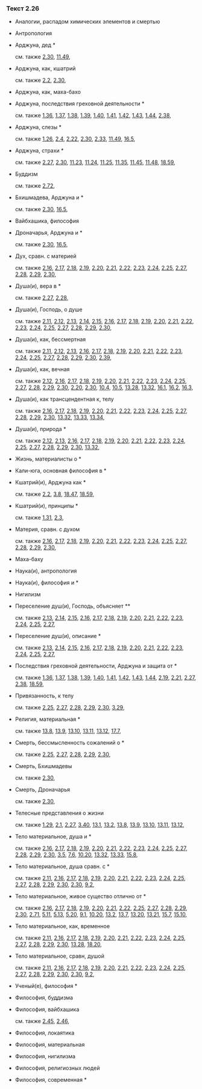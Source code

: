 ### Текст 2.26
	
- Аналогии, распадом химических элементов и смертью

	
- Антропология

	
- Арджуна, дед *

	см. также  [2.30](../02/0230.md),  [11.49](../11/1149.md), 
	
- Арджуна, как, кшатрий

	см. также  [2.2](../02/0202.md),  [2.30](../02/0230.md), 
	
- Арджуна, как, маха-бахо

	
- Арджуна, последствия греховной деятельности *

	см. также  [1.36](../01/0136.md),  [1.37](../01/0137.md),  [1.38](../01/0138.md),  [1.39](../01/0139.md),  [1.40](../01/0140.md),  [1.41](../01/0141.md),  [1.42](../01/0142.md),  [1.43](../01/0143.md),  [1.44](../01/0144.md),  [2.38](../02/0238.md), 
	
- Арджуна, слезы *

	см. также  [1.26](../01/0126.md),  [2.4](../02/0204.md),  [2.22](../02/0222.md),  [2.30](../02/0230.md),  [2.33](../02/0233.md),  [11.49](../11/1149.md),  [16.5](../16/1605.md), 
	
- Арджуна, страхи *

	см. также  [2.27](../02/0227.md),  [2.30](../02/0230.md),  [11.23](../11/1123.md),  [11.24](../11/1124.md),  [11.25](../11/1125.md),  [11.35](../11/1135.md),  [11.45](../11/1145.md),  [11.48](../11/1148.md),  [18.59](../18/1859.md), 
	
- Буддизм

	см. также  [2.72](../02/0272.md), 
	
- Бхишмадева, Арджуна и *

	см. также  [2.30](../02/0230.md),  [16.5](../16/1605.md), 
	
- Вайбхашика, философия

	
- Дроначарья, Арджуна и *

	см. также  [2.30](../02/0230.md),  [16.5](../16/1605.md), 
	
- Дух, сравн. с материей

	см. также  [2.16](../02/0216.md),  [2.17](../02/0217.md),  [2.18](../02/0218.md),  [2.19](../02/0219.md),  [2.20](../02/0220.md),  [2.21](../02/0221.md),  [2.22](../02/0222.md),  [2.23](../02/0223.md),  [2.24](../02/0224.md),  [2.25](../02/0225.md),  [2.27](../02/0227.md),  [2.28](../02/0228.md),  [2.29](../02/0229.md),  [2.30](../02/0230.md), 
	
- Душа(и), вера в *

	см. также  [2.27](../02/0227.md),  [2.28](../02/0228.md), 
	
- Душа(и), Господь, о душе

	см. также  [2.11](../02/0211.md),  [2.12](../02/0212.md),  [2.13](../02/0213.md),  [2.14](../02/0214.md),  [2.15](../02/0215.md),  [2.16](../02/0216.md),  [2.17](../02/0217.md),  [2.18](../02/0218.md),  [2.19](../02/0219.md),  [2.20](../02/0220.md),  [2.21](../02/0221.md),  [2.22](../02/0222.md),  [2.23](../02/0223.md),  [2.24](../02/0224.md),  [2.25](../02/0225.md),  [2.27](../02/0227.md),  [2.28](../02/0228.md),  [2.29](../02/0229.md),  [2.30](../02/0230.md), 
	
- Душа(и), как, бессмертная

	см. также  [2.11](../02/0211.md),  [2.12](../02/0212.md),  [2.13](../02/0213.md),  [2.16](../02/0216.md),  [2.17](../02/0217.md),  [2.18](../02/0218.md),  [2.19](../02/0219.md),  [2.20](../02/0220.md),  [2.21](../02/0221.md),  [2.22](../02/0222.md),  [2.23](../02/0223.md),  [2.24](../02/0224.md),  [2.25](../02/0225.md),  [2.27](../02/0227.md),  [2.28](../02/0228.md),  [2.29](../02/0229.md),  [2.30](../02/0230.md),  [2.39](../02/0239.md), 
	
- Душа(и), как, вечная

	см. также  [2.12](../02/0212.md),  [2.16](../02/0216.md),  [2.17](../02/0217.md),  [2.18](../02/0218.md),  [2.19](../02/0219.md),  [2.20](../02/0220.md),  [2.21](../02/0221.md),  [2.22](../02/0222.md),  [2.23](../02/0223.md),  [2.24](../02/0224.md),  [2.25](../02/0225.md),  [2.27](../02/0227.md),  [2.28](../02/0228.md),  [2.29](../02/0229.md),  [2.30](../02/0230.md),  [2.20](../02/0220.md),  [2.30](../02/0230.md),  [10.4](../10/1004.md),  [10.5](../10/1005.md),  [13.28](../13/1328.md),  [13.32](../13/1332.md),  [16.1](../16/1601.md),  [16.2](../16/1602.md),  [16.3](../16/1603.md), 
	
- Душа(и), как трансцендентная к, телу

	см. также  [2.16](../02/0216.md),  [2.17](../02/0217.md),  [2.18](../02/0218.md),  [2.19](../02/0219.md),  [2.20](../02/0220.md),  [2.21](../02/0221.md),  [2.22](../02/0222.md),  [2.23](../02/0223.md),  [2.24](../02/0224.md),  [2.25](../02/0225.md),  [2.27](../02/0227.md),  [2.28](../02/0228.md),  [2.29](../02/0229.md),  [2.30](../02/0230.md),  [13.32](../13/1332.md),  [13.33](../13/1333.md),  [13.34](../13/1334.md), 
	
- Душа(и), природа *

	см. также  [2.12](../02/0212.md),  [2.13](../02/0213.md),  [2.16](../02/0216.md),  [2.17](../02/0217.md),  [2.18](../02/0218.md),  [2.19](../02/0219.md),  [2.20](../02/0220.md),  [2.21](../02/0221.md),  [2.22](../02/0222.md),  [2.23](../02/0223.md),  [2.24](../02/0224.md),  [2.25](../02/0225.md),  [2.27](../02/0227.md),  [2.28](../02/0228.md),  [2.29](../02/0229.md),  [2.30](../02/0230.md),  [13.32](../13/1332.md), 
	
- Жизнь, материалисты о *

	
- Кали-юга, основная философия в *

	
- Кшатрий(и), Арджуна как *

	см. также  [2.2](../02/0202.md),  [3.8](../03/0308.md),  [18.47](../18/1847.md),  [18.59](../18/1859.md), 
	
- Кшатрий(и), принципы *

	см. также  [1.31](../01/0131.md),  [2.3](../02/0203.md), 
	
- Материя, сравн. с духом

	см. также  [2.16](../02/0216.md),  [2.17](../02/0217.md),  [2.18](../02/0218.md),  [2.19](../02/0219.md),  [2.20](../02/0220.md),  [2.21](../02/0221.md),  [2.22](../02/0222.md),  [2.23](../02/0223.md),  [2.24](../02/0224.md),  [2.25](../02/0225.md),  [2.27](../02/0227.md),  [2.28](../02/0228.md),  [2.29](../02/0229.md),  [2.30](../02/0230.md), 
	
- Маха-баху

	
- Наука(и), антропология

	
- Наука(и), философия и *

	
- Нигилизм

	
- Переселение душ(и), Господь, объясняет **

	см. также  [2.13](../02/0213.md),  [2.14](../02/0214.md),  [2.15](../02/0215.md),  [2.16](../02/0216.md),  [2.17](../02/0217.md),  [2.18](../02/0218.md),  [2.19](../02/0219.md),  [2.20](../02/0220.md),  [2.21](../02/0221.md),  [2.22](../02/0222.md),  [2.23](../02/0223.md),  [2.24](../02/0224.md),  [2.25](../02/0225.md),  [2.27](../02/0227.md), 
	
- Переселение душ(и), описание *

	см. также  [2.13](../02/0213.md),  [2.14](../02/0214.md),  [2.15](../02/0215.md),  [2.16](../02/0216.md),  [2.17](../02/0217.md),  [2.18](../02/0218.md),  [2.19](../02/0219.md),  [2.20](../02/0220.md),  [2.21](../02/0221.md),  [2.22](../02/0222.md),  [2.23](../02/0223.md),  [2.24](../02/0224.md),  [2.25](../02/0225.md),  [2.27](../02/0227.md), 
	
- Последствия греховной деятельности, Арджуна и защита от *

	см. также  [1.36](../01/0136.md),  [1.37](../01/0137.md),  [1.38](../01/0138.md),  [1.39](../01/0139.md),  [1.40](../01/0140.md),  [1.41](../01/0141.md),  [1.42](../01/0142.md),  [1.43](../01/0143.md),  [1.44](../01/0144.md),  [2.19](../02/0219.md),  [2.21](../02/0221.md),  [2.27](../02/0227.md),  [2.38](../02/0238.md),  [18.59](../18/1859.md), 
	
- Привязанность, к телу

	см. также  [2.25](../02/0225.md),  [2.27](../02/0227.md),  [2.28](../02/0228.md),  [2.29](../02/0229.md),  [2.30](../02/0230.md),  [3.29](../03/0329.md), 
	
- Религия, материальная *

	см. также  [13.8](../13/1308.md),  [13.9](../13/1309.md),  [13.10](../13/1310.md),  [13.11](../13/1311.md),  [13.12](../13/1312.md),  [17.7](../17/1707.md), 
	
- Смерть, бессмысленность сожалений о *

	см. также  [2.25](../02/0225.md),  [2.27](../02/0227.md),  [2.28](../02/0228.md),  [2.29](../02/0229.md),  [2.30](../02/0230.md), 
	
- Смерть, Бхишмадевы

	см. также  [2.30](../02/0230.md), 
	
- Смерть, Дроначарья

	см. также  [2.30](../02/0230.md), 
	
- Телесные представления о жизни

	см. также  [1.29](../01/0129.md),  [2.1](../02/0201.md),  [2.27](../02/0227.md),  [3.40](../03/0340.md),  [13.1](../13/1301.md),  [13.2](../13/1302.md),  [13.8](../13/1308.md),  [13.9](../13/1309.md),  [13.10](../13/1310.md),  [13.11](../13/1311.md),  [13.12](../13/1312.md), 
	
- Тело материальное, душа и *

	см. также  [2.16](../02/0216.md),  [2.17](../02/0217.md),  [2.18](../02/0218.md),  [2.19](../02/0219.md),  [2.20](../02/0220.md),  [2.21](../02/0221.md),  [2.22](../02/0222.md),  [2.23](../02/0223.md),  [2.24](../02/0224.md),  [2.25](../02/0225.md),  [2.27](../02/0227.md),  [2.28](../02/0228.md),  [2.29](../02/0229.md),  [2.30](../02/0230.md),  [3.5](../03/0305.md),  [7.6](../07/0706.md),  [10.20](../10/1020.md),  [13.32](../13/1332.md),  [13.33](../13/1333.md),  [15.8](../15/1508.md), 
	
- Тело материальное, душа сравн. с *

	см. также  [2.11](../02/0211.md),  [2.16](../02/0216.md),  [2.17](../02/0217.md),  [2.18](../02/0218.md),  [2.19](../02/0219.md),  [2.20](../02/0220.md),  [2.21](../02/0221.md),  [2.22](../02/0222.md),  [2.23](../02/0223.md),  [2.24](../02/0224.md),  [2.25](../02/0225.md),  [2.27](../02/0227.md),  [2.28](../02/0228.md),  [2.29](../02/0229.md),  [2.30](../02/0230.md),  [2.30](../02/0230.md),  [9.2](../09/0902.md), 
	
- Тело материальное, живое существо отлично от *

	см. также  [2.16](../02/0216.md),  [2.17](../02/0217.md),  [2.18](../02/0218.md),  [2.19](../02/0219.md),  [2.20](../02/0220.md),  [2.21](../02/0221.md),  [2.22](../02/0222.md),  [2.25](../02/0225.md),  [2.27](../02/0227.md),  [2.28](../02/0228.md),  [2.29](../02/0229.md),  [2.30](../02/0230.md),  [2.71](../02/0271.md),  [5.11](../05/0511.md),  [5.13](../05/0513.md),  [5.20](../05/0520.md),  [9.1](../09/0901.md),  [10.20](../10/1020.md),  [13.2](../13/1302.md),  [13.7](../13/1307.md),  [13.20](../13/1320.md),  [13.21](../13/1321.md),  [15.7](../15/1507.md),  [15.10](../15/1510.md), 
	
- Тело материальное, как, временное

	см. также  [2.11](../02/0211.md),  [2.16](../02/0216.md),  [2.17](../02/0217.md),  [2.18](../02/0218.md),  [2.19](../02/0219.md),  [2.20](../02/0220.md),  [2.21](../02/0221.md),  [2.22](../02/0222.md),  [2.23](../02/0223.md),  [2.24](../02/0224.md),  [2.25](../02/0225.md),  [2.27](../02/0227.md),  [2.28](../02/0228.md),  [2.29](../02/0229.md),  [2.30](../02/0230.md),  [13.28](../13/1328.md),  [18.20](../18/1820.md), 
	
- Тело материальное, сравн, душой

	см. также  [2.11](../02/0211.md),  [2.16](../02/0216.md),  [2.17](../02/0217.md),  [2.18](../02/0218.md),  [2.19](../02/0219.md),  [2.20](../02/0220.md),  [2.21](../02/0221.md),  [2.22](../02/0222.md),  [2.23](../02/0223.md),  [2.24](../02/0224.md),  [2.25](../02/0225.md),  [2.27](../02/0227.md),  [2.28](../02/0228.md),  [2.29](../02/0229.md),  [2.30](../02/0230.md),  [2.30](../02/0230.md),  [9.2](../09/0902.md), 
	
- Ученый(е), философия *

	
- Философия, буддизма

	
- Философия, вайбхашика

	см. также  [2.45](../02/0245.md),  [2.46](../02/0246.md), 
	
- Философия, локаятика

	
- Философия, материальная

	
- Философия, нигилизма

	
- Философия, религиозных людей

	
- Философия, современная *

